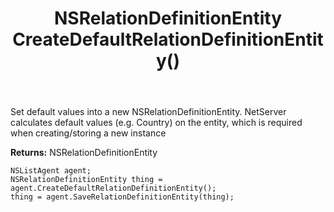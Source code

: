 ﻿---
uid: crmscript_ref_NSListAgent_CreateDefaultRelationDefinitionEntity
title: NSRelationDefinitionEntity CreateDefaultRelationDefinitionEntity()
intellisense: NSListAgent.CreateDefaultRelationDefinitionEntity
keywords: NSListAgent, CreateDefaultRelationDefinitionEntity
so.topic: reference
---
	  
Set default values into a new NSRelationDefinitionEntity.
NetServer calculates default values (e.g. Country) on the entity, which is required when creating/storing a new instance
	  
**Returns:** NSRelationDefinitionEntity

```crmscript
NSListAgent agent;
NSRelationDefinitionEntity thing = agent.CreateDefaultRelationDefinitionEntity();
thing = agent.SaveRelationDefinitionEntity(thing);
```

